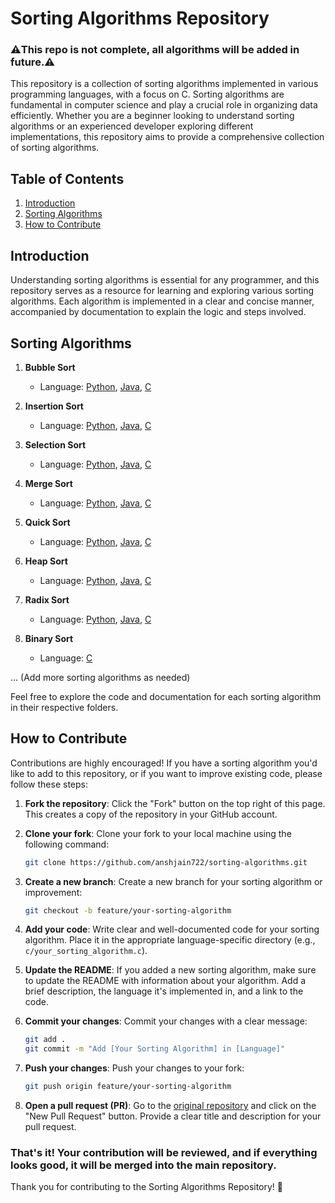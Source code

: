 # Sorting Algorithms Repository
### ⚠️This repo is not complete, all algorithms will be added in future.⚠️

This repository is a collection of sorting algorithms implemented in various programming languages, with a focus on C. Sorting algorithms are fundamental in computer science and play a crucial role in organizing data efficiently. Whether you are a beginner looking to understand sorting algorithms or an experienced developer exploring different implementations, this repository aims to provide a comprehensive collection of sorting algorithms.

## Table of Contents

1. [Introduction](#introduction)
2. [Sorting Algorithms](#sorting-algorithms)
3. [How to Contribute](#how-to-contribute)

## Introduction

Understanding sorting algorithms is essential for any programmer, and this repository serves as a resource for learning and exploring various sorting algorithms. Each algorithm is implemented in a clear and concise manner, accompanied by documentation to explain the logic and steps involved.

## Sorting Algorithms

1. **Bubble Sort**
   - Language: [Python](bubble_sort/bubble_sort.py), [Java](bubble_sort/BubbleSort.java), [C](bubble_sort/bubble_sort.c)

2. **Insertion Sort**
   - Language: [Python](insertion_sort/insertion_sort.py), [Java](insertion_sort/InsertionSort.java), [C](insertion_sort/insertion_sort.c)

3. **Selection Sort**
   - Language: [Python](selection_sort/selection_sort.py), [Java](selection_sort/SelectionSort.java), [C](selection_sort/selection_sort.c)

4. **Merge Sort**
   - Language: [Python](merge_sort/merge_sort.py), [Java](merge_sort/java/MergeSort.java), [C](merge_sort/c/merge_sort.c)

5. **Quick Sort**
   - Language: [Python](quick_sort/quick_sort.py), [Java](quick_sort/java/QuickSort.java), [C](quick_sort/c/quick_sort.c)

6. **Heap Sort**
   - Language: [Python](heap_sort/python/heap_sort.py), [Java](heap_sort/java/HeapSort.java), [C](heap_sort/c/heap_sort.c)

7. **Radix Sort**
   - Language: [Python](radix_sort/python/radix_sort.py), [Java](radix_sort/java/RadixSort.java), [C](radix_sort/c/radix_sort.c)
     
8. **Binary Sort**
   - Language: [C](binary_sort/binary_sort.c)

... (Add more sorting algorithms as needed)

Feel free to explore the code and documentation for each sorting algorithm in their respective folders.

## How to Contribute

Contributions are highly encouraged! If you have a sorting algorithm you'd like to add to this repository, or if you want to improve existing code, please follow these steps:

1. **Fork the repository**: Click the "Fork" button on the top right of this page. This creates a copy of the repository in your GitHub account.

2. **Clone your fork**: Clone your fork to your local machine using the following command:

   ```bash
   git clone https://github.com/anshjain722/sorting-algorithms.git
   ```

3. **Create a new branch**: Create a new branch for your sorting algorithm or improvement:

   ```bash
   git checkout -b feature/your-sorting-algorithm
   ```

4. **Add your code**: Write clear and well-documented code for your sorting algorithm. Place it in the appropriate language-specific directory (e.g., `c/your_sorting_algorithm.c`).

5. **Update the README**: If you added a new sorting algorithm, make sure to update the README with information about your algorithm. Add a brief description, the language it's implemented in, and a link to the code.

6. **Commit your changes**: Commit your changes with a clear message:

   ```bash
   git add .
   git commit -m "Add [Your Sorting Algorithm] in [Language]"
   ```

7. **Push your changes**: Push your changes to your fork:

   ```bash
   git push origin feature/your-sorting-algorithm
   ```

8. **Open a pull request (PR)**: Go to the [original repository](https://github.com/anshjain722/Sorting-Algorithms/) and click on the "New Pull Request" button. Provide a clear title and description for your pull request.

### That's it! Your contribution will be reviewed, and if everything looks good, it will be merged into the main repository.

Thank you for contributing to the Sorting Algorithms Repository! 🚀
